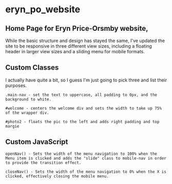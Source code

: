 # eryn_po_website

## Home Page for Eryn Price-Orsmby website,

While the basic structure and design has stayed the same, I've updated the site to be responsive in three different view sizes, including a floating header in larger view sizes and a sliding menu for mobile formats.

## Custom Classes

I actually have quite a bit, so I guess I'm just going to pick three and list their purposes.

```
.main-nav - set the text to uppercase, all padding to 0px, and the background to white.

#welcome - centers the welcome div and sets the width to take up 75% of the wrapper div.

#photo2 - floats the pic to the left and adds right padding and top margie
```



## Custom JavaScript

```
openNav() - Sets the width of the menu navigation to 100% when the Menu item is clicked and adds the "slide" class to mobile-nav in order to provide the transition effect.

closeNav() - Sets the width of the menu navigation to 0% when the X is clicked, effectively closing the mobile menu.
```

